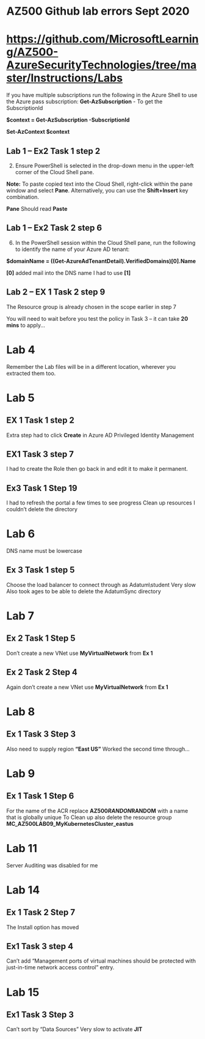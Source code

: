 # AZ500 Github lab errors Sept 2020
# https://github.com/MicrosoftLearning/AZ500-AzureSecurityTechnologies/tree/master/Instructions/Labs
If you have multiple subscriptions run the following in the Azure Shell to use the Azure pass subscription:
**Get-AzSubscription** - To get the SubscriptionId

**$context = Get-AzSubscription -SubscriptionId _<Enter your Azure pass Subscription ID here>_**

**Set-AzContext $context**

## Lab 1 – Ex2 Task 1 step 2
2.	Ensure PowerShell is selected in the drop-down menu in the upper-left corner of the Cloud Shell pane.

**Note:** To paste copied text into the Cloud Shell, right-click within the pane window and select **Pane**. Alternatively, you can use the **Shift+Insert** key combination.

**Pane** Should read **Paste**

## Lab 1 – Ex2 Task 2 step 6
6.	In the PowerShell session within the Cloud Shell pane, run the following to identify the name of your Azure AD tenant:
 
  **$domainName = ((Get-AzureAdTenantDetail).VerifiedDomains)[0].Name**

**[0]** added mail into the DNS name I had to use **[1]** 

## Lab 2 – EX 1 Task 2 step 9
The Resource group is already chosen in the scope earlier in step 7

You will need to wait before you test the policy in Task 3 – it can take **20 mins** to apply…


# Lab 4 
Remember the Lab files will be in a different location, wherever you extracted them too. 

# Lab 5 
## EX 1 Task 1 step 2
Extra step had to click **Create** in Azure AD Privileged Identity Management

## EX1 Task 3 step 7 
I had to create the Role then go back in and edit it to make it permanent.
## Ex3 Task 1 Step 19
I had to refresh the portal a few times to see progress
Clean up resources
I couldn’t delete the directory 

# Lab 6

DNS name must be lowercase
## Ex 3 Task 1 step 5
Choose the load balancer to connect through as Adatum\student
Very slow
Also took ages to be able to delete the AdatumSync directory

# Lab 7
## Ex 2 Task 1 Step 5
Don’t create a new VNet use **MyVirtualNetwork** from **Ex 1**

## Ex 2 Task 2 Step 4 
Again don’t create a new VNet use **MyVirtualNetwork** from **Ex 1**

# Lab 8
## Ex 1 Task 3 Step 3
Also need to supply region **“East US”**
Worked the second time through…

# Lab 9
## Ex 1 Task 1 Step 6 
For the name of the ACR replace **AZ500$RANDON$RANDOM** with a name that is globally unique 
To Clean up also delete the resource group **MC_AZ500LAB09_MyKubernetesCluster_eastus**

# Lab 11
Server Auditing was disabled for me

# Lab 14
## Ex 1 Task 2 Step 7
The Install option has moved

## Ex1 Task 3 step 4
Can’t add “Management ports of virtual machines should be protected with just-in-time network access control” entry.

# Lab 15
## Ex1 Task 3 Step 3 
Can’t sort by “Data Sources”
Very slow to activate **JIT**
